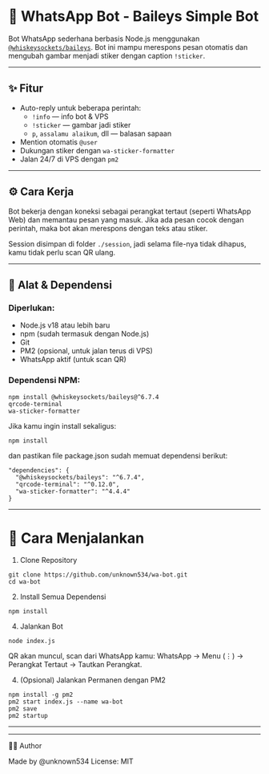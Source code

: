 # 🤖 WhatsApp Bot - Baileys Simple Bot

Bot WhatsApp sederhana berbasis Node.js menggunakan [`@whiskeysockets/baileys`](https://github.com/WhiskeySockets/Baileys). Bot ini mampu merespons pesan otomatis dan mengubah gambar menjadi stiker dengan caption `!sticker`.

---

## ✨ Fitur

- Auto-reply untuk beberapa perintah:
  - `!info` — info bot & VPS
  - `!sticker` — gambar jadi stiker
  - `p`, `assalamu alaikum`, dll — balasan sapaan
- Mention otomatis `@user`
- Dukungan stiker dengan `wa-sticker-formatter`
- Jalan 24/7 di VPS dengan `pm2`

---

## ⚙️ Cara Kerja

Bot bekerja dengan koneksi sebagai perangkat tertaut (seperti WhatsApp Web) dan memantau pesan yang masuk. Jika ada pesan cocok dengan perintah, maka bot akan merespons dengan teks atau stiker.

Session disimpan di folder `./session`, jadi selama file-nya tidak dihapus, kamu tidak perlu scan QR ulang.

---

## 🧰 Alat & Dependensi

### Diperlukan:
- Node.js v18 atau lebih baru
- npm (sudah termasuk dengan Node.js)
- Git
- PM2 (opsional, untuk jalan terus di VPS)
- WhatsApp aktif (untuk scan QR)

### Dependensi NPM:
```
npm install @whiskeysockets/baileys@^6.7.4 
qrcode-terminal 
wa-sticker-formatter
```
Jika kamu ingin install sekaligus:
```bash
npm install
```
dan pastikan file package.json sudah memuat dependensi berikut:
```
"dependencies": {
  "@whiskeysockets/baileys": "^6.7.4",
  "qrcode-terminal": "^0.12.0",
  "wa-sticker-formatter": "^4.4.4"
}

```
---

# 🚀 Cara Menjalankan

1. Clone Repository
```
git clone https://github.com/unknown534/wa-bot.git
cd wa-bot
```
2. Install Semua Dependensi
```   
npm install
```
4. Jalankan Bot
```
node index.js
```
QR akan muncul, scan dari WhatsApp kamu:
WhatsApp → Menu (⋮) → Perangkat Tertaut → Tautkan Perangkat.

4. (Opsional) Jalankan Permanen dengan PM2
```
npm install -g pm2
pm2 start index.js --name wa-bot
pm2 save
pm2 startup

```
---
---

🧑‍💻 Author

Made by @unknown534
License: MIT

